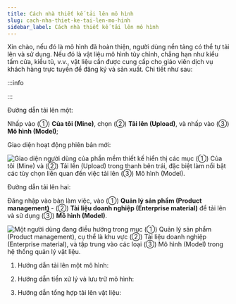 ```yaml
---
title: Cách nhà thiết kế tải lên mô hình
slug: cach-nha-thiet-ke-tai-len-mo-hinh
sidebar_label: Cách nhà thiết kế tải lên mô hình
---
```


Xin chào, nếu đó là mô hình đã hoàn thiện, người dùng nền tảng có thể tự tải lên và sử dụng. Nếu đó là vật liệu mô hình tùy chỉnh, chẳng hạn như kiểu tấm cửa, kiểu tủ, v.v., vật liệu cần được cung cấp cho giáo viên dịch vụ khách hàng trực tuyến để đăng ký và sản xuất. Chi tiết như sau:

:::info



:::

Đường dẫn tải lên một:

Nhấp vào (①) **Của tôi (Mine)**, chọn (②) **Tải lên (Upload)**, và nhấp vào (③) **Mô hình (Model)**;

Giao diện hoạt động phiên bản mới:

![Giao diện người dùng của phần mềm thiết kế hiển thị các mục (①) Của tôi (Mine) và (②) Tải lên (Upload) trong thanh bên trái, đặc biệt làm nổi bật các tùy chọn liên quan đến việc tải lên (③) Mô hình (Model).](https://storage.googleapis.com/jegavn_kb/images/0c554ba0-c684-4a4b-9cac-35053fdb5038.png)

Đường dẫn tải lên hai:

Đăng nhập vào bàn làm việc, vào (①) **Quản lý sản phẩm (Product management)** - (②) **Tài liệu doanh nghiệp (Enterprise material)** để tải lên và sử dụng (③) **Mô hình (Model)**.

![Một người dùng đang điều hướng trong mục (①) Quản lý sản phẩm (Product management), cụ thể là khu vực (②) Tài liệu doanh nghiệp (Enterprise material), và tập trung vào các loại (③) Mô hình (Model) trong hệ thống quản lý vật liệu.](https://storage.googleapis.com/jegavn_kb/images/40f41aad-38ac-492b-89a4-0544c824380b.png)

1. Hướng dẫn tải lên một mô hình: 

2. Hướng dẫn tiền xử lý và lưu trữ mô hình: 

3. Hướng dẫn tổng hợp tải lên vật liệu: